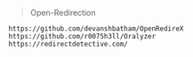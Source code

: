 > Open-Redirection
```
https://github.com/devanshbatham/OpenRedireX
https://github.com/r0075h3ll/Oralyzer
https://redirectdetective.com/
```
